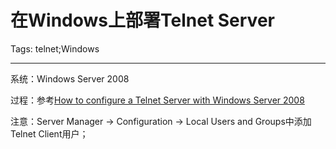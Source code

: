 # 在Windows上部署Telnet Server
Tags: telnet;Windows

------

系统：Windows Server 2008

过程：参考[How to configure a Telnet Server with Windows Server 2008]( http://www.windowsnetworking.com/articles_tutorials/configure-telnet-Server-Windows-Server-2008.html )

注意：Server Manager -> Configuration -> Local Users and Groups中添加Telnet Client用户；